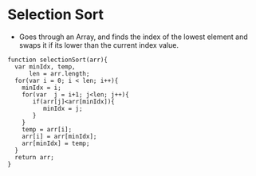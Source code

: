 # Selection Sort
- Goes through an Array, and finds the index of the lowest element and swaps it if its lower than the current index value.

````
function selectionSort(arr){
  var minIdx, temp,
      len = arr.length;
  for(var i = 0; i < len; i++){
    minIdx = i;
    for(var  j = i+1; j<len; j++){
       if(arr[j]<arr[minIdx]){
          minIdx = j;
       }
    }
    temp = arr[i];
    arr[i] = arr[minIdx];
    arr[minIdx] = temp;
  }
  return arr;
}
````
